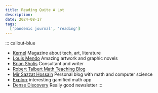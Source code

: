 ```yaml
---
title: Reading Quite A Lot
description: 
date: 2024-08-17
tags:
  ['pandemic journal', 'reading']
---
```


::: callout-blue
* [Kernel](https://www.kernelmag.io) Magazine about tech, art, literature
* [Louis Mendo](https://www.luismendo.com) Amazing artwork and graphic novels
* [Brian Sholis](https://www.luismendo.com) Consultant and writer
* [Robert Talbert Math Teaching Blog](https://rtalbert.org)
* [Mir Sazzat Hossain](https://www.mirsazzathossain.me) Personal blog with math and computer science
* [Explorr](https://explorr.app) interesting gamified math app
* [Dense Discovery](https://www.densediscovery.com) Really good newsletter
:::
